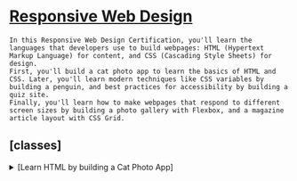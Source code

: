  # [Responsive Web Design](/freecodecamp/Courses/Responsive_Web_Design/README.md)
    In this Responsive Web Design Certification, you'll learn the languages that developers use to build webpages: HTML (Hypertext Markup Language) for content, and CSS (Cascading Style Sheets) for design.
    First, you'll build a cat photo app to learn the basics of HTML and CSS. Later, you'll learn modern techniques like CSS variables by building a penguin, and best practices for accessibility by building a quiz site.
    Finally, you'll learn how to make webpages that respond to different screen sizes by building a photo gallery with Flexbox, and a magazine article layout with CSS Grid.
## [classes]
<details>
    <summary>
        [Learn HTML by building a Cat Photo App]
    </summary>
        HTML tags give a webpage its structure.
        You can use HTML tags to add photos, buttons and others elements to your webpage.
        In this course, you'll learn the most common HTML tags by building your own Cat photo app.
</details>
